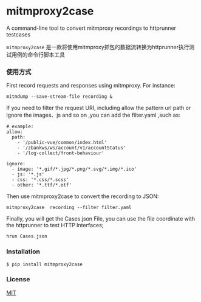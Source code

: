 # mitmproxy2case 


A command-line tool to convert mitmproxy recordings to httprunner testcases

`mitmproxy2case` 是一款将使用mitmproxy抓包的数据流转换为httprunner执行测试用例的命令行脚本工具


### 使用方式
First record requests and responses using mitmproxy. For instance:

```
mitmdump --save-stream-file recording &

```
If you need to filter the request URI, including allow the pattern url path or ignore the images、js and so on ,you can add the filter.yaml ,such as:
```
# example:
allow:
  path:
    - '/public-vue/common/index.html'
    - '/zbankws/ws/account/v1/accountStatus'
    - '/log-collect/front-behaviour'

ignore:
  - image: '*.gif/*.jpg/*.png/*.svg/*.img/*.ico'
  - js: '*.js'
  - css: '*.css/*.scss'
  - other: '*.ttf/*.otf'

```

Then use mitmproxy2case to convert the recording to JSON:
```
mitmproxy2case  recording --filter filter.yaml 
```

Finally, you will get the Cases.json File, you can use the file coordinate with the httprunner to test HTTP Interfaces;
```
hrun Cases.json
```

### Installation

```
$ pip install mitmproxy2case
```


### License

[MIT](https://github.com/T8840/mitmproxy2case/blob/master/LICENSE)

